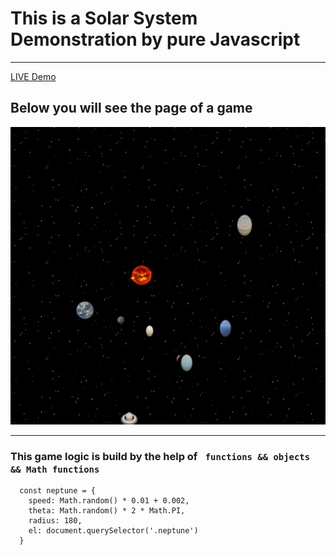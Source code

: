 # This is a Solar System Demonstration  by pure Javascript
---
[ LIVE  Demo](https://gracious-lamport-33d526.netlify.app/)

## Below you will see the page of a game

![alt text](https://github.com/barisdevjs/solarsystem/blob/main/screenshot.jpg)

---

### This game logic is build by the help of ` functions && objects && Math functions` 

```
  const neptune = {
    speed: Math.random() * 0.01 + 0.002,
    theta: Math.random() * 2 * Math.PI,
    radius: 180,
    el: document.querySelector('.neptune')
  }
```